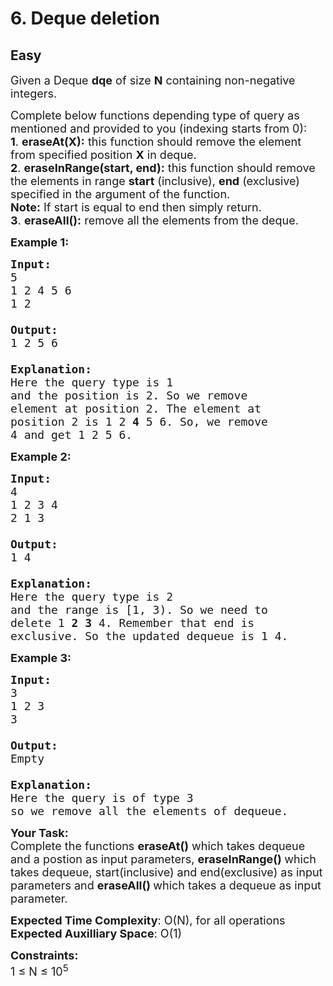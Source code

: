 # 6. Deque deletion
## Easy
<div class="problem-statement">
                <p></p><p><span style="font-size:18px">Given a Deque <strong>dqe</strong> of size <strong>N</strong> containing non-negative integers. </span></p>

<p><span style="font-size:18px">Complete below functions&nbsp;depending type of query as mentioned and&nbsp;provided to you (indexing starts from 0):<br>
<strong>1</strong>. <strong>eraseAt(X):</strong>&nbsp;this function should remove the element from specified position <strong>X</strong> in deque.<br>
<strong>2</strong>. <strong>eraseInRange(start, end):</strong> this function should remove the elements in range <strong>start</strong> (inclusive), <strong>end</strong> (exclusive) specified in the argument of the function. </span><br>
<span style="font-size:18px"><strong>Note:</strong> If start is equal to end then simply return.<br>
<strong>3</strong>. <strong>eraseAll():</strong> remove all the elements from the deque.</span></p>

<p><span style="font-size:18px"><strong>Example 1:</strong></span></p>

<pre><span style="font-size:18px"><strong>Input:</strong>
5
1 2 4 5 6
1 2

<strong>Output:</strong> 
1 2 5 6&nbsp;

<strong>Explanation:</strong> 
Here the query type is 1 
and the position is 2. So we remove 
element at position 2. The element at 
position 2 is 1 2 <strong>4</strong> 5 6. So, we remove 
4 and get 1 2 5 6.</span></pre>

<p><span style="font-size:18px"><strong>Example 2:</strong></span></p>

<pre><span style="font-size:18px"><strong>Input:</strong> 
4
1 2 3 4
2 1 3

<strong>Output:</strong> 
1 4&nbsp;

<strong>Explanation:</strong> 
Here the query type is 2 
and the range is [1, 3). So we need to 
delete 1 <strong>2</strong> <strong>3</strong> 4. Remember that end is 
exclusive. So the updated dequeue is 1 4.</span></pre>

<p><span style="font-size:18px"><strong>Example 3:</strong></span></p>

<pre><span style="font-size:18px"><strong>Input:</strong>
3
1 2 3
3

<strong>Output:</strong> 
Empty

<strong>Explanation:</strong> 
Here the query is of type 3 
so we remove all the elements of dequeue.</span></pre>

<p><span style="font-size:18px"><strong>Your Task:</strong><br>
Complete the functions&nbsp;<strong>eraseAt()</strong> which takes dequeue and a postion as input parameters,&nbsp;<strong>eraseInRange()&nbsp;</strong>which takes dequeue, start(inclusive) and end(exclusive) as input parameters and&nbsp;<strong>eraseAll()&nbsp;</strong>which takes a dequeue as input parameter.</span></p>

<p><span style="font-size:18px"><strong>Expected Time Complexity</strong>: O(N), for all operations<br>
<strong>Expected Auxilliary Space</strong>: O(1)</span></p>

<p><strong><span style="font-size:18px">Constraints:</span></strong><br>
<span style="font-size:18px">1 ≤ N ≤ 10<sup>5</sup></span></p>
 <p></p>
            </div>